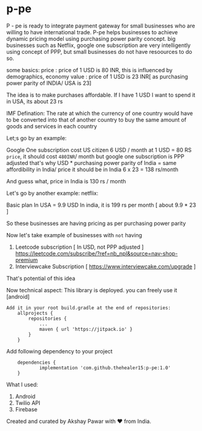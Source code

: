 # p-pe

P - pe is ready to integrate payment gateway for small businesses who are willing to have international trade. P-pe helps businesses to achieve dynamic pricing model using purchasing power parity concept. big businesses such as Netflix, google one subscription are very intelligently using concept of PPP, but small businesses do not have resoources to do so. 

some basics:
price : price of 1 USD is 80 INR, this is influenced by demographics, economy
value : price of 1 USD is 23 INR[ as purchasing power parity of INDIA/ USA is 23]

The idea is to make purchases affordable.
If I have 1 USD I want to spend it in USA, its about 23 rs

IMF Defination:
The rate at which the currency of one country would have to be converted into that of another country to buy the same amount of goods and services in each country

Let;s go by an example:

Google One subscription cost US citizen 6 USD / month
at 1 USD = 80 RS `price`, it should cost `480INR`/ month
but google one subscription is PPP adjusted that's why 
USD * purchasing power parity of India = same affordibility in India/ price it should be in India
6 x 23 = 138 rs/month

And guess what, price in India is 130 rs / month

Let's go by another example:
netflix:

Basic plan In USA = 9.9 USD
In india, it is 199 rs per month
[ about 9.9 * 23 ]

So these businesses are having pricing as per purchasing power parity 

Now let's take example of businesses with `not` having 

1. Leetcode subscription [ In USD, not PPP adjusted ] https://leetcode.com/subscribe/?ref=nb_npl&source=nav-shop-premium 
2. Interviewcake Subscription [ https://www.interviewcake.com/upgrade ] 

That's potential of this idea

Now technical aspect:
This library is deployed. you can freely use it 
[android] 
```
Add it in your root build.gradle at the end of repositories:
	allprojects {
		repositories {
			...
			maven { url 'https://jitpack.io' }
		}
	}
```
Add following dependency to your project
```
	dependencies {
	        implementation 'com.github.thehealer15:p-pe:1.0'
	}
```

What I used:
1. Android 
2. Twilio API
3. Firebase


Created and curated by Akshay Pawar with ❤️ from India. 
